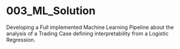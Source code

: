 # 003_ML_Solution
Developing a Full implemented Machine Learning Pipeline about the analysis of a Trading Case defining interpretability from a Logistic Regression.
